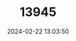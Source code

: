 ---
title: "13945"
category: "Murina rozendaali"
draft: false
date: 2024-02-22 13:03:50
languages:
  English: ["Gilded Tube-nosed Bat"]
---